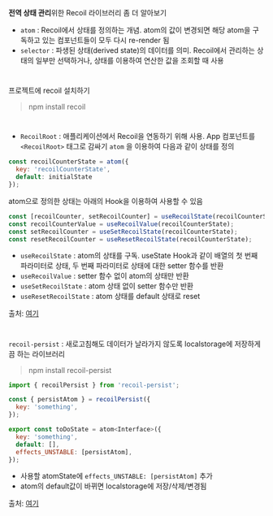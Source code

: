 **전역 상태 관리**위한 Recoil 라이브러리 좀 더 알아보기
- `atom` : Recoil에서 상태를 정의하는 개념. atom의 값이 변경되면 해당 atom을 구독하고 있는 컴포넌트들이 모두 다시 re-render 됨
- `selector` : 파생된 상태(derived state)의 데이터를 의미. Recoil에서 관리하는 상태의 일부만 선택하거나, 상태를 이용하여 연산한 값을 조회할 때 사용
#
프로젝트에 recoil 설치하기
> npm install recoil
#
- `RecoilRoot` : 애플리케이션에서 Recoil을 연동하기 위해 사용. App 컴포넌트를 `<RecoilRoot>` 태그로 감싸기
`atom` 을 이용하여 다음과 같이 상태를 정의
```javascript
const recoilCounterState = atom({
  key: 'recoilCounterState',
  default: initialState
});
```
atom으로 정의한 상태는 아래의 Hook을 이용하여 사용할 수 있음
```javascript
const [recoilCounter, setRecoilCounter] = useRecoilState(recoilCounterState);
const recoilCounterValue = useRecoilValue(recoilCounterState);
const setRecoilCounter = useSetRecoilState(recoilCounterState);
const resetRecoilCounter = useResetRecoilState(recoilCounterState);
```
- `useRecoilState` : atom의 상태를 구독. useState Hook과 같이 배열의 첫 번째 파라미터로 상태, 두 번째 파라미터로 상태에 대한 setter 함수를 반환
- `useRecoilValue` : setter 함수 없이 atom의 상태만 반환
- `useSetRecoilState` : atom 상태 없이 setter 함수만 반환
- `useResetRecoilState` : atom 상태를 default 상태로 reset

출처: [여기](https://freestrokes.tistory.com/165)
#
`recoil-persist` : 새로고침해도 데이터가 날라가지 않도록 localstorage에 저장하게끔 하는 라이브러리
> npm install recoil-persist
```javascript
import { recoilPersist } from 'recoil-persist';

const { persistAtom } = recoilPersist({
  key: 'something',
});

export const toDoState = atom<Interface>({
  key: 'something',
  default: [],
  effects_UNSTABLE: [persistAtom],
});
```
- 사용할 atomState에 `effects_UNSTABLE: [persistAtom]` 추가
- atom의 default값이 바뀌면 localstorage에 저장/삭제/변경됨

출처: [여기](https://intrepidgeeks.com/tutorial/recoil-persist-saves-the-state-as-localstorage)

